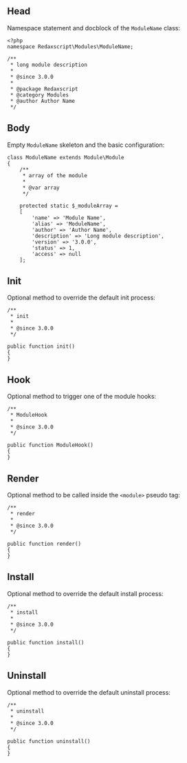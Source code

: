 Head
----

Namespace statement and docblock of the `ModuleName` class:

```
<?php
namespace Redaxscript\Modules\ModuleName;

/**
 * long module description
 *
 * @since 3.0.0
 *
 * @package Redaxscript
 * @category Modules
 * @author Author Name
 */
```


Body
----

Empty `ModuleName` skeleton and the basic configuration:

```
class ModuleName extends Module\Module
{
	/**
	 * array of the module
	 *
	 * @var array
	 */

	protected static $_moduleArray =
	[
		'name' => 'Module Name',
		'alias' => 'ModuleName',
		'author' => 'Author Name',
		'description' => 'Long module description',
		'version' => '3.0.0',
		'status' => 1,
		'access' => null
	];
```


Init
----

Optional method to override the default init process:

```
/**
 * init
 *
 * @since 3.0.0
 */

public function init()
{
}
```


Hook
----

Optional method to trigger one of the module hooks:

```
/**
 * ModuleHook
 *
 * @since 3.0.0
 */

public function ModuleHook()
{
}
```


Render
------

Optional method to be called inside the `<module>` pseudo tag:

```
/**
 * render
 *
 * @since 3.0.0
 */

public function render()
{
}
```


Install
-------

Optional method to override the default install process:

```
/**
 * install
 *
 * @since 3.0.0
 */

public function install()
{
}
```


Uninstall
---------

Optional method to override the default uninstall process:

```
/**
 * uninstall
 *
 * @since 3.0.0
 */

public function uninstall()
{
}
```
